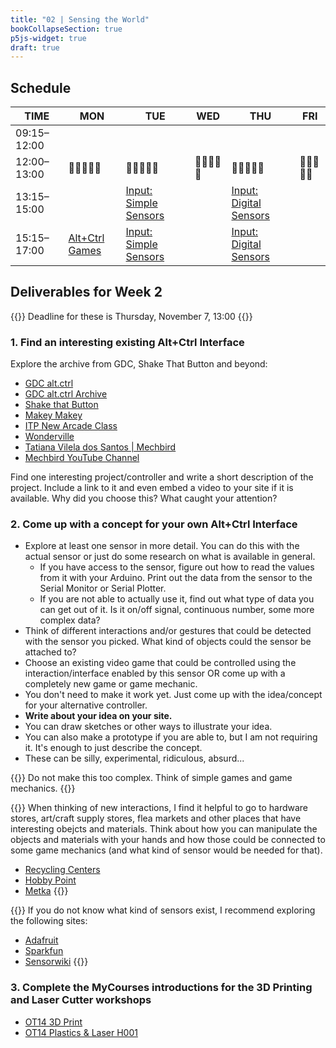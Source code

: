 ```yaml
---
title: "02 | Sensing the World"
bookCollapseSection: true
p5js-widget: true
draft: true
---
```


## Schedule

| TIME | MON | TUE | WED | THU | FRI |
| --- | --- | --- | --- | --- | --- |
| 09:15–12:00 |  |  |  |  |  |
| 12:00–13:00| 🥗🍜🍱🍝🍕 | 🥗🍜🍱🍝🍕 | 🥗🍜🍱🍝🍕 | 🥗🍜🍱🍝🍕 | 🥗🍜🍱🍝🍕 |
| 13:15–15:00 |  | [Input: Simple Sensors](./lesson-01) |  | [Input: Digital Sensors](./lesson-01) |  |
| 15:15–17:00 | [Alt+Ctrl Games](./lecture) | [Input: Simple Sensors](./lesson-01) |  | [Input: Digital Sensors](./lesson-01) |  |

## Deliverables for Week 2

{{<hint info>}}
Deadline for these is Thursday, November 7, 13:00
{{</hint>}}

### 1. Find an interesting existing Alt+Ctrl Interface

Explore the archive from GDC, Shake That Button and beyond:

- [GDC alt.ctrl](https://gdconf.com/alt-ctrl-gdc)
- [GDC alt.ctrl Archive](https://gdconf.com/alt-ctrl-gdc/archive)
- [Shake that Button](https://shakethatbutton.com/)
- [Makey Makey](https://makeymakey.com/)
- [ITP New Arcade Class](https://www.instagram.com/newarcadeitp/)
- [Wonderville](https://www.wonderville.nyc/)
- [Tatiana Vilela dos Santos | Mechbird](https://mechbird.fr/)
- [Mechbird YouTube Channel](https://www.youtube.com/@MechBird)

Find one interesting project/controller and write a short description of the project. Include a link to it and even embed a video to your site if it is available. Why did you choose this? What caught your attention?

### 2. Come up with a concept for your own Alt+Ctrl Interface

- Explore at least one sensor in more detail. You can do this with the actual sensor or just do some research on what is available in general.
  - If you have access to the sensor, figure out how to read the values from it with your Arduino. Print out the data from the sensor to the Serial Monitor or Serial Plotter.
  - If you are not able to actually use it, find out what type of data you can get out of it. Is it on/off signal, continuous number, some more complex data?
- Think of different interactions and/or gestures that could be detected with the sensor you picked. What kind of objects could the sensor be attached to?
- Choose an existing video game that could be controlled using the interaction/interface enabled by this sensor OR come up with a completely new game or game mechanic.
- You don't need to make it work yet. Just come up with the idea/concept for your alternative controller.
- **Write about your idea on your site.**
- You can draw sketches or other ways to illustrate your idea.
- You can also make a prototype if you are able to, but I am not requiring it. It's enough to just describe the concept.
- These can be silly, experimental, ridiculous, absurd...

{{<hint info>}}
Do not make this too complex. Think of simple games and game mechanics.
{{</hint>}}

{{<hint info>}}
When thinking of new interactions, I find it helpful to go to hardware stores, art/craft supply stores, flea markets and other places that have interesting obejcts and materials. Think about how you can manipulate the objects and materials with your hands and how those could be connected to some game mechanics (and what kind of sensor would be needed for that).

- [Recycling Centers](https://www.kierratyskeskus.fi/myymalat_ja_palvelut)
- [Hobby Point](https://hobbypoint.fi/)
- [Metka](https://www.kirppikset.info/kirppikset/metkan-kirpputori-helsinki)
{{</hint>}}

{{<hint info>}}
If you do not know what kind of sensors exist, I recommend exploring the following sites:
- [Adafruit](https://www.adafruit.com/category/35)
- [Sparkfun](https://www.sparkfun.com/categories/23)
- [Sensorwiki](https://sensorwiki.org/welcome)
{{</hint>}}

### 3. Complete the MyCourses introductions for the 3D Printing and Laser Cutter workshops

- [OT14 3D Print](https://mycourses.aalto.fi/course/view.php?id=23273)
- [OT14 Plastics & Laser H001](https://mycourses.aalto.fi/course/view.php?id=19552)